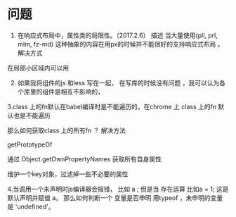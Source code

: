 ﻿# 问题

1. 在响应式布局中，属性类的局限性。（2017.2.6）
描述
当大量使用(pll, prl, mlm, fz-md) 这种抽象的内容在用px的时候并不能很好的支持响应式布局 。 
解决方式

在局部小区域内可以用 

2. 如果我将组件的js 和less 写在一起， 在写库的时候没有问题 ，我可以认为各个库里的组件是相互不影响的，


3.class 上的fn默认在babel编译时是不能遍历的，在chrome 上 class 上的fn 默认也是不能遍历

那么如何获取class 上的所有fn ？
解决方法

getPrototypeOf 

通过 Object.getOwnPropertyNames 获取所有自身属性

维护一个key对象，过滤掉一些不必要的属性 


4.当调用一个未声明时js编译器会报错， 比如 a ;
但是当 存在运算 比如a = 1; 这是默认声明并赋值 a。
那么如何判断一个 变量是否申明 用typeof ，未申明的变量是 'undefined'。